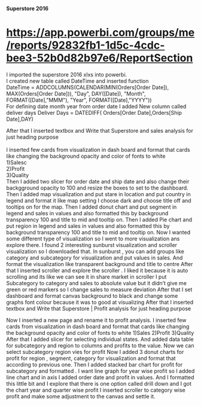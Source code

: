 #### Superstore 2016 
# https://app.powerbi.com/groups/me/reports/92832fb1-1d5c-4cdc-bee3-52b0d82b97e6/ReportSection
 
I imported the superstore 2016 xlxs into powerbi.<br />
I created new table called DateTime and inserted function <br />
DateTime = ADDCOLUMNS(CALENDAR(MIN(Orders[Order Date]), MAX(Orders[Order Date])), "Day", DAY([Date]), "Month", FORMAT([Date],"MMM"), "Year", FORMAT([Date],"YYYY"))<br/>
For defining date month year from order date
I added New column called deliver days 
Deliver Days = DATEDIFF( Orders[Order Date],Orders[Ship Date],DAY)<br />


After that I inserted textbox and Write that Superstore and sales analysis  for just heading purpose<br /><br />
I inserted few cards  from visualization in dash board and format that cards like changing the background opacity and color of fonts to white<br />
1)Salesc<br />
2)Profit <br />
3)Quality <br />
Then I added two slicer for order date and ship date and also change their backgground opacity to 100 and resize the boxes to set to the dashboard.
Then I added map visualization and  put stare in location and put country in legend and format it like map setting I choose dark and choose title off and tooltips on for the map.
Then I added donut chart and put segment in legend and sales in values and also formatted this by background transparency 100 and title to mid and tooltip on.
Then I added Pie chart and put region in legend and sales in values and also formatted this by background transparency 100 and title to mid and tooltip on.
Now I wanted some different type of visualization so I went to more visualization  ans explore there.
I found 2 interesting  sunburst visualization and scroller visualization so I downloaded that.
In sunburst , you can add groups like category and subcategory for visualization and put values in sales. And format  the visualization like transparent background and title to centre 
After that I inserted scroller and explore the scroller . I liked it because it is auto scrolling and its like we can see it in share market in scroller I put Subcategory to category and sales to absolute value but it didn’t give me green or red markers so I change sales to measure deviation
After that I set dashboard and format canvas background to black and change some graphs font colour because it was to good at visualizing 
After that I inserted textbox and Write that Superstore | Profit analysis  for just heading purpose

Now I inserted a new page and rename it to profit analysis. I inserted few cards  from visualization in dash board and format that cards like changing the background opacity and color of fonts to white
1)Sales
2)Profit 
3)Quality 
After that I added slicer for selecting individual states.
And added data table for subcategory and region to columns and profits to the value. Now we can select subcategory region vies for profit
Now I added 3 donut charts for profit for region , segment, category for visualization and format that  according to previous one.
Then I added stacked bar chart for profit for subcategory and formatted .
I want line graph for year wise profit so I added line chart and in axis I added order date and profit in values. And I formatted this little bit and I explore that there is one option called  drill down and  I got the chart year and quarter wise profit
I inserted scroller to category wise profit and make some adjustment  to the canvas and settle it.











 
